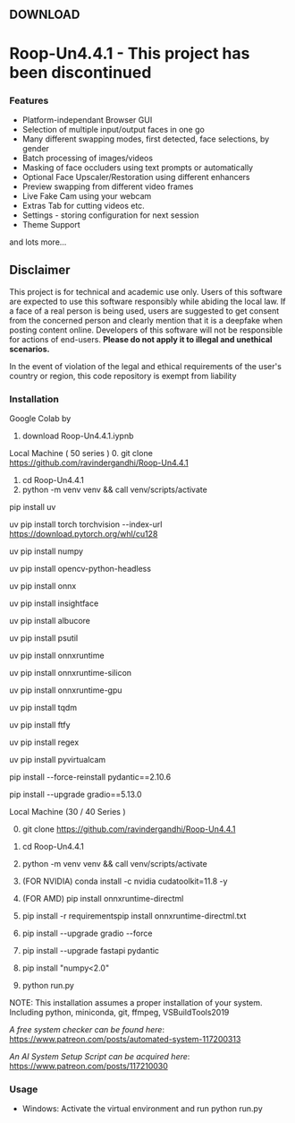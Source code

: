 ## DOWNLOAD 

# Roop-Un4.4.1 - This project has been discontinued

### Features

- Platform-independant Browser GUI
- Selection of multiple input/output faces in one go
- Many different swapping modes, first detected, face selections, by gender
- Batch processing of images/videos
- Masking of face occluders using text prompts or automatically
- Optional Face Upscaler/Restoration using different enhancers
- Preview swapping from different video frames
- Live Fake Cam using your webcam
- Extras Tab for cutting videos etc.
- Settings - storing configuration for next session
- Theme Support

and lots more...


## Disclaimer

This project is for technical and academic use only.
Users of this software are expected to use this software responsibly while abiding the local law. If a face of a real person is being used, users are suggested to get consent from the concerned person and clearly mention that it is a deepfake when posting content online. Developers of this software will not be responsible for actions of end-users.
**Please do not apply it to illegal and unethical scenarios.**

In the event of violation of the legal and ethical requirements of the user's country or region, this code repository is exempt from liability

### Installation
Google Colab by
1. download Roop-Un4.4.1.iypnb

Local Machine ( 50 series )
0. git clone https://github.com/ravindergandhi/Roop-Un4.4.1
1. cd Roop-Un4.4.1
2. python -m venv venv && call venv/scripts/activate

pip install uv

uv pip install torch torchvision --index-url https://download.pytorch.org/whl/cu128

uv pip install numpy

uv pip install opencv-python-headless

uv pip install onnx

uv pip install insightface

uv pip install albucore

uv pip install psutil

uv pip install onnxruntime

uv pip install onnxruntime-silicon

uv pip install onnxruntime-gpu

uv pip install tqdm

uv pip install ftfy

uv pip install regex

uv pip install pyvirtualcam

pip install --force-reinstall pydantic==2.10.6

pip install --upgrade gradio==5.13.0


Local Machine (30 / 40 Series )

0. git clone https://github.com/ravindergandhi/Roop-Un4.4.1
1. cd Roop-Un4.4.1
2. python -m venv venv && call venv/scripts/activate
3. (FOR NVIDIA) conda install -c nvidia cudatoolkit=11.8 -y
3. (FOR AMD) pip install onnxruntime-directml
4. pip install -r requirementspip install 
onnxruntime-directml.txt

5. pip install --upgrade gradio --force
6. pip install --upgrade fastapi pydantic
7. pip install "numpy<2.0" 
8. python run.py

NOTE: This installation assumes a proper installation of your system. Including python, miniconda, git, ffmpeg, VSBuildTools2019

 *A free system checker can be found here*: https://www.patreon.com/posts/automated-system-117200313

*An AI System Setup Script can be acquired here*: https://www.patreon.com/posts/117210030


### Usage

- Windows: Activate the virtual environment and run python run.py


  

